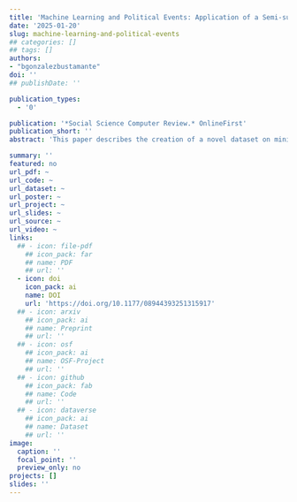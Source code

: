 ```yaml
---
title: 'Machine Learning and Political Events: Application of a Semi-supervised Approach to Produce a Dataset on Presidential Cabinets'
date: '2025-01-20'
slug: machine-learning-and-political-events
## categories: []
## tags: []
authors:
- "bgonzalezbustamante"
doi: ''
## publishDate: ''

publication_types:
  - '0'

publication: '*Social Science Computer Review.* OnlineFirst'
publication_short: ''
abstract: 'This paper describes the creation of a novel dataset on ministerial turnover and resignation calls in 12 presidential cabinets in Latin America from the mid-1970s to the early 2020s. The indicators on resignation calls and reallocations of cabinet members are entirely novel. Both constitute a relevant empirical contribution not only to the study of political dynamics in presidential systems and cabinet politics but also to public opinion and public policy topics. We focus on the creation of the dataset using optical recognition algorithms on press report archives together with machine learning models. The models permitted the training of ensemble semi-supervised classifiers over a period of almost 50 years. Subsequently, we provide a number of measurement validity checks to cross-validate the dataset by comparing it with similar existing data and an exploratory analysis.'

summary: ''
featured: no
url_pdf: ~
url_code: ~
url_dataset: ~
url_poster: ~
url_project: ~
url_slides: ~
url_source: ~
url_video: ~
links:
  ## - icon: file-pdf
    ## icon_pack: far
    ## name: PDF
    ## url: ''
  - icon: doi
    icon_pack: ai
    name: DOI
    url: 'https://doi.org/10.1177/08944393251315917'
  ## - icon: arxiv
    ## icon_pack: ai
    ## name: Preprint
    ## url: ''
  ## - icon: osf
    ## icon_pack: ai
    ## name: OSF-Project
    ## url: ''
  ## - icon: github
    ## icon_pack: fab
    ## name: Code
    ## url: ''
  ## - icon: dataverse
    ## icon_pack: ai
    ## name: Dataset
    ## url: ''
image:
  caption: ''
  focal_point: ''
  preview_only: no
projects: []
slides: ''
---
```

